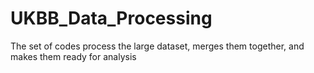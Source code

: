 # UKBB_Data_Processing
The set of codes process the large dataset, merges them together, and makes them ready for analysis
